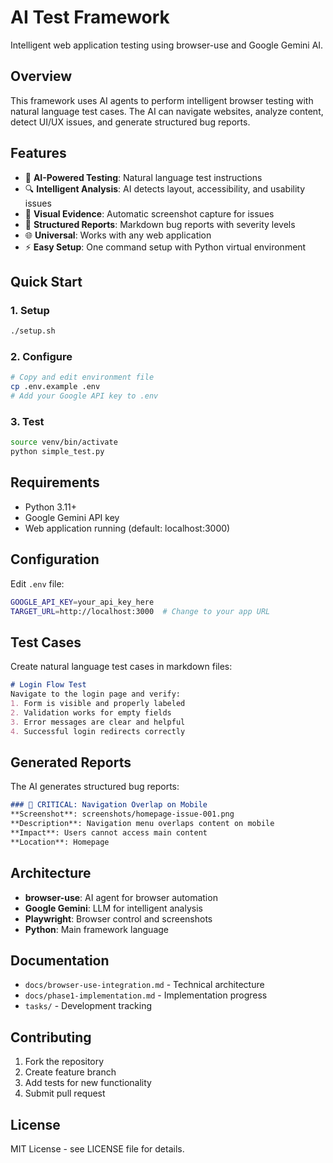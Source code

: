 # AI Test Framework

Intelligent web application testing using browser-use and Google Gemini AI.

## Overview

This framework uses AI agents to perform intelligent browser testing with natural language test cases. The AI can navigate websites, analyze content, detect UI/UX issues, and generate structured bug reports.

## Features

- 🤖 **AI-Powered Testing**: Natural language test instructions
- 🔍 **Intelligent Analysis**: AI detects layout, accessibility, and usability issues
- 📸 **Visual Evidence**: Automatic screenshot capture for issues
- 📝 **Structured Reports**: Markdown bug reports with severity levels
- 🌐 **Universal**: Works with any web application
- ⚡ **Easy Setup**: One command setup with Python virtual environment

## Quick Start

### 1. Setup
```bash
./setup.sh
```

### 2. Configure
```bash
# Copy and edit environment file
cp .env.example .env
# Add your Google API key to .env
```

### 3. Test
```bash
source venv/bin/activate
python simple_test.py
```

## Requirements

- Python 3.11+
- Google Gemini API key
- Web application running (default: localhost:3000)

## Configuration

Edit `.env` file:
```bash
GOOGLE_API_KEY=your_api_key_here
TARGET_URL=http://localhost:3000  # Change to your app URL
```

## Test Cases

Create natural language test cases in markdown files:

```markdown
# Login Flow Test
Navigate to the login page and verify:
1. Form is visible and properly labeled
2. Validation works for empty fields
3. Error messages are clear and helpful
4. Successful login redirects correctly
```

## Generated Reports

The AI generates structured bug reports:

```markdown
### 🔴 CRITICAL: Navigation Overlap on Mobile
**Screenshot**: screenshots/homepage-issue-001.png
**Description**: Navigation menu overlaps content on mobile
**Impact**: Users cannot access main content
**Location**: Homepage
```

## Architecture

- **browser-use**: AI agent for browser automation
- **Google Gemini**: LLM for intelligent analysis
- **Playwright**: Browser control and screenshots
- **Python**: Main framework language

## Documentation

- `docs/browser-use-integration.md` - Technical architecture
- `docs/phase1-implementation.md` - Implementation progress
- `tasks/` - Development tracking

## Contributing

1. Fork the repository
2. Create feature branch
3. Add tests for new functionality
4. Submit pull request

## License

MIT License - see LICENSE file for details.